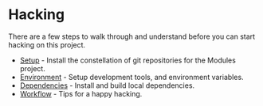 # Hacking

There are a few steps to walk through and understand before you can start hacking on this project.

* [Setup](setup.md) - Install the constellation of git repositories for the Modules project.
* [Environment](environment.md) - Setup development tools, and environment variables.
* [Dependencies](dependencies.md) - Install and build local dependencies.
* [Workflow](workflow.md) - Tips for a happy hacking.

